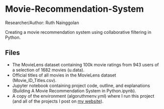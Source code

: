 # Movie-Recommendation-System

Researcher/Author: Ruth Nainggolan

Creating a movie recommendation system using collaborative filtering in Python.


Files
-----

* The MovieLens dataset containing 100k movie ratings from 943 users of a selection of 1682 movies (u.data).
* Official titles of all movies in the MovieLens dataset (Movie_ID_Titles.csv).
* Jupyter notebook containing project code, outline, and explanations (Building A Movie Recommendation System in Python.ipynb).
* A copy of the environment (algoruthmenv.yml) where I run this project (and all of the projects I post on [my website](https://algoruthm.dev/)).
